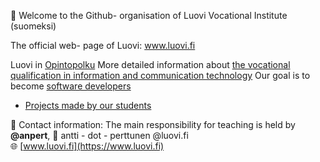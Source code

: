 👋 Welcome to the Github- organisation of Luovi Vocational Institute
(suomeksi)

The official web- page of Luovi: www.luovi.fi

Luovi in [Opintopolku](https://opintopolku.fi/konfo/fi/oppilaitos/1.2.246.562.10.33517818648)
More detailed information about [the vocational qualification in information and communication technology](https://opintopolku.fi/konfo/fi/toteutus/1.2.246.562.17.00000000000000004332)
Our goal is to become [software developers](https://luovi.fi/koulutukset/ohjelmistokehittaja/)

* [Projects made by our students](https://github.com/AmmattiopistoLuovi/.github/blob/main/profile/projects.md)

👥 Contact information: The main responsibility for teaching is held by **@anpert**, 📧 antti - dot - perttunen @luovi.fi  
🌐 [www.luovi.fi](https://www.luovi.fi)

